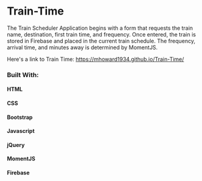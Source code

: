 # Train-Time
The Train Scheduler Application begins with a form that requests the train name, destination, first train time, and frequency. Once entered, the train is stored in Firebase and placed in the current train schedule. The frequency, arrival time, and minutes away is determined by MomentJS. 

Here's a link to Train Time: https://mhoward1934.github.io/Train-Time/

### Built With:
#### HTML
#### CSS
#### Bootstrap
#### Javascript
#### jQuery
#### MomentJS
#### Firebase
